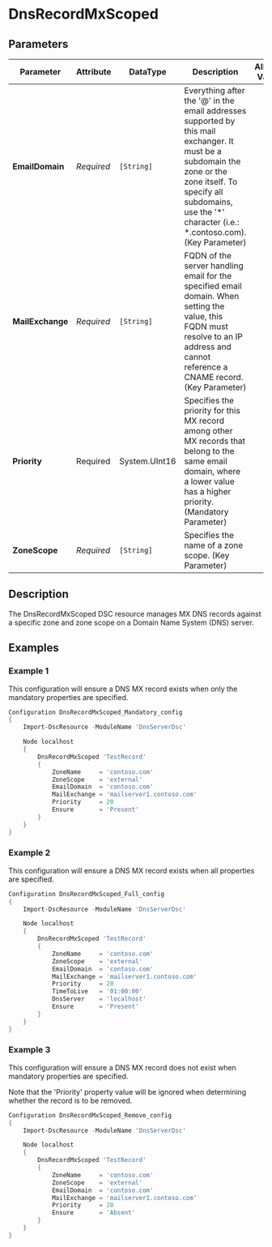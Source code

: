 # DnsRecordMxScoped

## Parameters

| Parameter        | Attribute  | DataType      | Description                                                                                                                                                                                                                   | Allowed Values |
| ---------------- | ---------- | ------------- | ----------------------------------------------------------------------------------------------------------------------------------------------------------------------------------------------------------------------------- | -------------- |
| **EmailDomain**  | *Required* | `[String]`    | Everything after the '@' in the email addresses supported by this mail exchanger. It must be a subdomain the zone or the zone itself. To specify all subdomains, use the '*' character (i.e.: *.contoso.com). (Key Parameter) |                |
| **MailExchange** | *Required* | `[String]`    | FQDN of the server handling email for the specified email domain. When setting the value, this FQDN must resolve to an IP address and cannot reference a CNAME record. (Key Parameter)                                        |                |
| **Priority**     | Required   | System.UInt16 | Specifies the priority for this MX record among other MX records that belong to the same email domain, where a lower value has a higher priority. (Mandatory Parameter)                                                       |                |
| **ZoneScope**    | *Required* | `[String]`    | Specifies the name of a zone scope. (Key Parameter)                                                                                                                                                                           |                |

## Description

The DnsRecordMxScoped DSC resource manages MX DNS records against a specific zone and zone scope on a Domain Name System (DNS) server.

## Examples

### Example 1

This configuration will ensure a DNS MX record exists when only the mandatory properties are specified.

```powershell
Configuration DnsRecordMxScoped_Mandatory_config
{
    Import-DscResource -ModuleName 'DnsServerDsc'

    Node localhost
    {
        DnsRecordMxScoped 'TestRecord'
        {
            ZoneName     = 'contoso.com'
            ZoneScope    = 'external'
            EmailDomain  = 'contoso.com'
            MailExchange = 'mailserver1.contoso.com'
            Priority     = 20
            Ensure       = 'Present'
        }
    }
}
```

### Example 2

This configuration will ensure a DNS MX record exists when all properties are specified.

```powershell
Configuration DnsRecordMxScoped_Full_config
{
    Import-DscResource -ModuleName 'DnsServerDsc'

    Node localhost
    {
        DnsRecordMxScoped 'TestRecord'
        {
            ZoneName     = 'contoso.com'
            ZoneScope    = 'external'
            EmailDomain  = 'contoso.com'
            MailExchange = 'mailserver1.contoso.com'
            Priority     = 20
            TimeToLive   = '01:00:00'
            DnsServer    = 'localhost'
            Ensure       = 'Present'
        }
    }
}
```

### Example 3

This configuration will ensure a DNS MX record does not exist when mandatory properties are specified.

Note that the 'Priority' property value will be ignored when determining whether the record is to be removed.

```powershell
Configuration DnsRecordMxScoped_Remove_config
{
    Import-DscResource -ModuleName 'DnsServerDsc'

    Node localhost
    {
        DnsRecordMxScoped 'TestRecord'
        {
            ZoneName     = 'contoso.com'
            ZoneScope    = 'external'
            EmailDomain  = 'contoso.com'
            MailExchange = 'mailserver1.contoso.com'
            Priority     = 20
            Ensure       = 'Absent'
        }
    }
}
```
